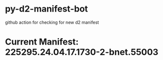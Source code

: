 # py-d2-manifest-bot
github action for checking for new d2 manifest

# Current Manifest: 225295.24.04.17.1730-2-bnet.55003